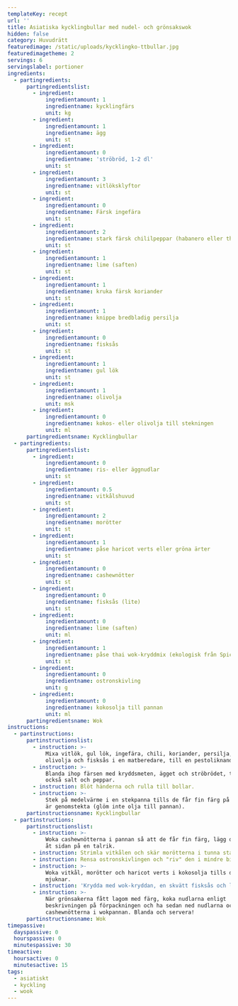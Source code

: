 ```yaml
---
templateKey: recept
url: ''
title: Asiatiska kycklingbullar med nudel- och grönsakswok
hidden: false
category: Huvudrätt
featuredimage: /static/uploads/kycklingko-ttbullar.jpg
featuredimagetheme: 2
servings: 6
servingslabel: portioner
ingredients:
  - partingredients:
      partingredientslist:
        - ingredient:
            ingredientamount: 1
            ingredientname: kycklingfärs
            unit: kg
        - ingredient:
            ingredientamount: 1
            ingredientname: ägg
            unit: st
        - ingredient:
            ingredientamount: 0
            ingredientname: 'ströbröd, 1-2 dl'
            unit: st
        - ingredient:
            ingredientamount: 3
            ingredientname: vitlöksklyftor
            unit: st
        - ingredient:
            ingredientamount: 0
            ingredientname: Färsk ingefära
            unit: st
        - ingredient:
            ingredientamount: 2
            ingredientname: stark färsk chililpeppar (habanero eller thaichili)
            unit: st
        - ingredient:
            ingredientamount: 1
            ingredientname: lime (saften)
            unit: st
        - ingredient:
            ingredientamount: 1
            ingredientname: kruka färsk koriander
            unit: st
        - ingredient:
            ingredientamount: 1
            ingredientname: knippe bredbladig persilja
            unit: st
        - ingredient:
            ingredientamount: 0
            ingredientname: fisksås
            unit: st
        - ingredient:
            ingredientamount: 1
            ingredientname: gul lök
            unit: st
        - ingredient:
            ingredientamount: 1
            ingredientname: olivolja
            unit: msk
        - ingredient:
            ingredientamount: 0
            ingredientname: kokos- eller olivolja till stekningen
            unit: ml
      partingredientsname: Kycklingbullar
  - partingredients:
      partingredientslist:
        - ingredient:
            ingredientamount: 0
            ingredientname: ris- eller äggnudlar
            unit: st
        - ingredient:
            ingredientamount: 0.5
            ingredientname: vitkålshuvud
            unit: st
        - ingredient:
            ingredientamount: 2
            ingredientname: morötter
            unit: st
        - ingredient:
            ingredientamount: 1
            ingredientname: påse haricot verts eller gröna ärter
            unit: st
        - ingredient:
            ingredientamount: 0
            ingredientname: cashewnötter
            unit: st
        - ingredient:
            ingredientamount: 0
            ingredientname: fisksås (lite)
            unit: st
        - ingredient:
            ingredientamount: 0
            ingredientname: lime (saften)
            unit: ml
        - ingredient:
            ingredientamount: 1
            ingredientname: påse thai wok-kryddmix (ekologisk från Spicemaster)
            unit: st
        - ingredient:
            ingredientamount: 0
            ingredientname: ostronskivling
            unit: g
        - ingredient:
            ingredientamount: 0
            ingredientname: kokosolja till pannan
            unit: ml
      partingredientsname: Wok
instructions:
  - partinstructions:
      partinstructionslist:
        - instruction: >-
            Mixa vitlök, gul lök, ingefära, chili, koriander, persilja, lime,
            olivolja och fisksås i en matberedare, till en pestoliknande smet.
        - instruction: >-
            Blanda ihop färsen med kryddsmeten, ägget och ströbrödet, tillsätt
            också salt och peppar.
        - instruction: Blöt händerna och rulla till bollar.
        - instruction: >-
            Stek på medelvärme i en stekpanna tills de får fin färg på ytan och
            är genomstekta (glöm inte olja till pannan).
      partinstructionsname: Kycklingbullar
  - partinstructions:
      partinstructionslist:
        - instruction: >-
            Woka cashewnötterna i pannan så att de får fin färg, lägg dem sedan
            åt sidan på en talrik.
        - instruction: Strimla vitkålen och skär morötterna i tunna stavar.
        - instruction: Rensa ostronskivlingen och "riv" den i mindre bitar.
        - instruction: >-
            Woka vitkål, morötter och haricot verts i kokosolja tills de
            mjuknar.
        - instruction: 'Krydda med wok-kryddan, en skvätt fisksås och limesaft.'
        - instruction: >-
            När grönsakerna fått lagom med färg, koka nudlarna enligt
            beskrivningen på förpackningen och ha sedan ned nudlarna och
            cashewnötterna i wokpannan. Blanda och servera!
      partinstructionsname: Wok
timepassive:
  dayspassive: 0
  hourspassive: 0
  minutespassive: 30
timeactive:
  hoursactive: 0
  minutesactive: 15
tags:
  - asiatiskt
  - kyckling
  - wook
---
```


